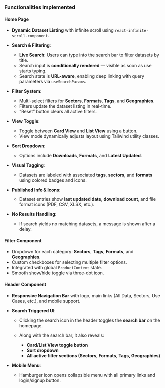 ### **Functionalities Implemented**

#### **Home Page**

- **Dynamic Dataset Listing** with infinite scroll using `react-infinite-scroll-component`.
- **Search & Filtering**:

  - **Live Search**: Users can type into the search bar to filter datasets by title.
  - Search input is **conditionally rendered** — visible as soon as use starts typing.
  - Search state is **URL-aware**, enabling deep linking with query parameters via `useSearchParams`.

- **Filter System**:

  - Multi-select filters for **Sectors**, **Formats**, **Tags**, and **Geographies**.
  - Filters update the dataset listing in real-time.
  - “Reset” button clears all active filters.

- **View Toggle**:

  - Toggle between **Card View** and **List View** using a button.
  - View mode dynamically adjusts layout using Tailwind utility classes.

- **Sort Dropdown**:

  - Options include **Downloads**, **Formats**, and **Latest Updated**.

- **Visual Tagging**:

  - Datasets are labeled with associated **tags**, **sectors**, and **formats** using colored badges and icons.

- **Published Info & Icons**:

  - Dataset entries show **last updated date**, **download count**, and file format icons (PDF, CSV, XLSX, etc.).

- **No Results Handling**:

  - If search yields no matching datasets, a message is shown after a delay.


#### **Filter Component**

- Dropdown for each category: **Sectors**, **Tags**, **Formats**, and **Geographies**.
- Custom checkboxes for selecting multiple filter options.
- Integrated with global `ProductContext` state.
- Smooth show/hide toggle via three-dot icon.


#### **Header Component**

- **Responsive Navigation Bar** with logo, main links (All Data, Sectors, Use Cases, etc.), and mobile support.
- **Search Triggered UI**:

  - Clicking the search icon in the header toggles the **search bar** on the homepage.
  - Along with the search bar, it also reveals:

    - **Card/List View toggle button**
    - **Sort dropdown**
    - **All active filter sections (Sectors, Formats, Tags, Geographies)**

- **Mobile Menu**:

  - Hamburger icon opens collapsible menu with all primary links and login/signup button.
